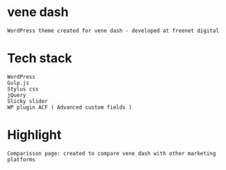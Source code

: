 # vene dash

    WordPress theme created for vene dash - developed at freenet digital

# Tech stack

    WordPress 
    Gulp.js
    Stylus css
    jQuery
    Slicky slider
    WP plugin ACF ( Advanced custom fields ) 
  
  
  # Highlight

    Comparisson page: created to compare vene dash with other marketing platforms

  
  


